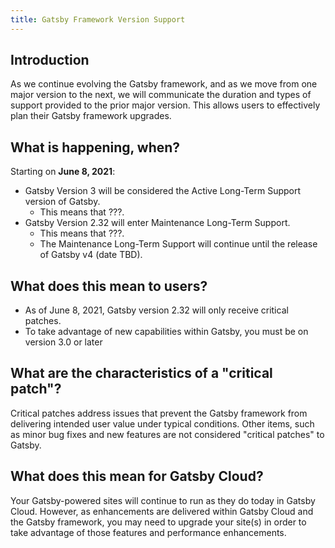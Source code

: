 ```yaml
---
title: Gatsby Framework Version Support
---
```


## Introduction

As we continue evolving the Gatsby framework, and as we move from one major version to the next, we will communicate the duration and types of support provided to the prior major version. This allows users to effectively plan their Gatsby framework upgrades.

## What is happening, when?

Starting on **June 8, 2021**:

* Gatsby Version 3 will be considered the Active Long-Term Support version of Gatsby.
    * This means that ???.
* Gatsby Version 2.32 will enter Maintenance Long-Term Support.
    * This means that ???.
    * The Maintenance Long-Term Support will continue until the release of Gatsby v4 (date TBD).

## What does this mean to users?

- As of June 8, 2021, Gatsby version 2.32 will only receive critical patches.
- To take advantage of new capabilities within Gatsby, you must be on version 3.0 or later

## What are the characteristics of a "critical patch"?

Critical patches address issues that prevent the Gatsby framework from delivering intended user value under typical conditions. Other items, such as minor bug fixes and new features are not considered "critical patches" to Gatsby.

## What does this mean for Gatsby Cloud?

Your Gatsby-powered sites will continue to run as they do today in Gatsby Cloud. However, as enhancements are delivered within Gatsby Cloud and the Gatsby framework, you may need to upgrade your site(s) in order to take advantage of those features and performance enhancements.
